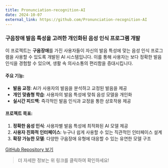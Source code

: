 ```yaml
---
title: Pronunciation-recognition-AI
date: 2024-10-07
external_link: https://github.com/Pronunciation-recognition-AI
---
```


### 구음장애 발음 특성을 고려한 개인화된 음성 인식 프로그램 개발

이 프로젝트는 **구음장애**를 가진 사용자들이 자신의 발음 특성에 맞는 음성 인식 프로그램을 사용할 수 있도록 개발된 AI 시스템입니다. 이를 통해 사용자는 보다 정확한 발음 인식을 경험할 수 있으며, 생활 속 의사소통의 편리함을 증대시킵니다.

#### 주요 기능:
- **발음 교정**: AI가 사용자의 발음을 분석하고 교정된 발음을 제공
- **개인 맞춤형 학습**: 사용자의 발음 특성에 맞춰 음성 모델을 개인화
- **실시간 피드백**: 즉각적인 발음 인식과 교정을 통한 상호작용 제공

#### 프로젝트 목표:
1. **정확한 음성 인식**: 사용자별 발음 특성에 최적화된 AI 모델 제공
2. **사용자 친화적 인터페이스**: 누구나 쉽게 사용할 수 있는 직관적인 인터페이스 설계
3. **확장 가능한 모델**: 다양한 구음장애 유형에 대응할 수 있는 유연한 모델 구조

[GitHub Repository 보기](https://github.com/Pronunciation-recognition-AI)

> 더 자세한 정보는 위 링크를 클릭하여 확인하세요!
